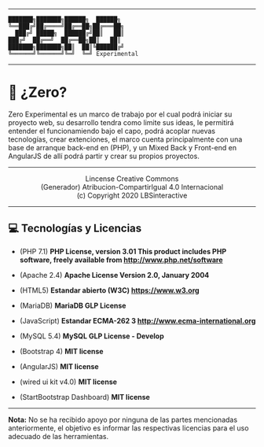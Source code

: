 ***
```
███████╗███████╗██████╗  ██████╗
╚══███╔╝██╔════╝██╔══██╗██╔═══██╗
  ███╔╝ █████╗  ██████╔╝██║   ██║
███╔╝  ██╔══╝  ██╔══██╗██║   ██║
███████╗███████╗██║  ██║╚██████╔╝
╚══════╝╚══════╝╚═╝  ╚═╝ Experimental
```
***
# 🤷 ¿Zero?


Zero Experimental es un marco de trabajo por el cual podrá iniciar su proyecto web, su desarrollo tendra como limite sus ideas, le permitirá entender el funcionamiendo bajo el capo, podrá acoplar nuevas tecnologías, crear extenciones, el marco cuenta principalmente con una base de arranque back-end en (PHP), y un Mixed Back y Front-end en AngularJS de allí podrá partir y crear su propios proyectos.
***
<center>
  Lincense Creative Commons
  <br>
  (Generador)  Atribucion-CompartirIgual 4.0 Internacional
  <br>
  (c)  Copyright 2020 LBSinteractive
</center>

***

## 💻 Tecnologías y Licencias

- (PHP 7.1) **PHP License, version 3.01 This product includes PHP software, freely available from  <http://www.php.net/software>**


- (Apache 2.4) **Apache License Version 2.0, January 2004**


- (HTML5) **Estandar abierto (W3C) https://www.w3.org**


- (MariaDB) **MariaDB GLP License**


- (JavaScript) **Estandar ECMA-262 3 http://www.ecma-international.org**


- (MySQL 5.4) **MySQL GLP License - Develop**


- (Bootstrap 4) **MIT license**


- (AngularJS) **MIT license**


- (wired ui kit v4.0) **MIT license**


- (StartBootstrap Dashboard) **MIT license**

***
**Nota:** No se ha recibido apoyo por ninguna de las partes mencionadas anteriormente, el objetivo es informar las respectivas licencias para el uso adecuado de las herramientas.
